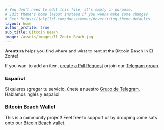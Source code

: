 ```yaml
---
# You don't need to edit this file, it's empty on purpose.
# Edit theme's home layout instead if you wanna make some changes
# See: https://jekyllrb.com/docs/themes/#overriding-theme-defaults
layout: home
author_profile: true
sub_title: Bitcoin Beach
image: /assets/images/El_Zonte_Beach.jpg
---
```


**Arentura** helps you find where and what to rent at the Bitcoin Beach in El Zonte!

If you want to add an item, [create a Pull Request](https://github.com/gcomte/arentura) or join our [Telegram group](https://t.me/arentura).

### Español

Si quieres agregar tu servicio, únete a nuestro [Grupo de Telegram](https://t.me/arentura). Hablamos inglés y español.

### Bitcoin Beach Wallet

This is a community project!
Feel free to support us by dropping some sats onto our [Bitcoin Beach wallet](https://ln.bitcoinbeach.com/arentura).
